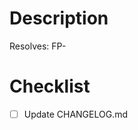# Description

<!--
Please include a summary of the change and which issue is fixed. Please also
include relevant motivation and context.
-->

Resolves: FP-

# Checklist

<!--
Please make sure all of these are checked before merging. Please leave items
you think are non-applicable in the list, but use strike-through (`~~`) to
indicate they don't apply.
-->

- [ ] Update CHANGELOG.md
